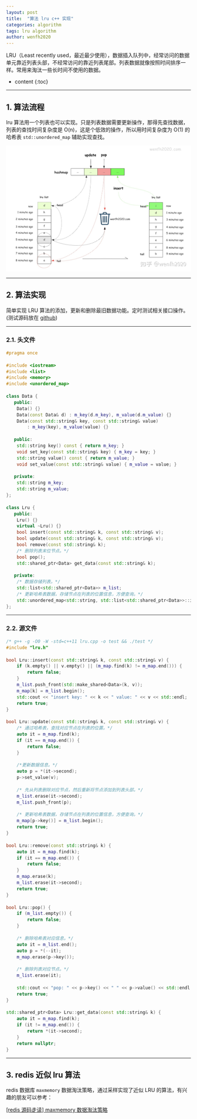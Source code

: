 ```yaml
---
layout: post
title:  "算法 lru c++ 实现"
categories: algorithm
tags: lru algorithm
author: wenfh2020
---
```


LRU（Least recently used，最近最少使用），数据插入队列中，经常访问的数据单元靠近列表头部，不经常访问的靠近列表尾部。列表数据就像按照时间排序一样。常用来淘汰一些长时间不使用的数据。



* content
{:toc}

---

## 1. 算法流程

lru 算法用一个列表也可以实现。只是列表数据需要更新操作，那得先查找数据，列表的查找时间复杂度是 O(n)，这是个低效的操作，所以用时间复杂度为 O(1) 的哈希表 `std::unordered_map` 辅助实现查找。

<div align=center><img src="/images/2022/2022-01-02-22-14-38.png" data-action="zoom"/></div>

---

## 2. 算法实现

简单实现 LRU 算法的添加，更新和删除最旧数据功能。定时测试相关接口操作。(测试源码放在 [github](https://github.com/wenfh2020/c_test/blob/master/algorithms/lru/c++11))

---

### 2.1. 头文件

```cpp
#pragma once

#include <iostream>
#include <list>
#include <memory>
#include <unordered_map>

class Data {
   public:
    Data() {}
    Data(const Data& d) : m_key(d.m_key), m_value(d.m_value) {}
    Data(const std::string& key, const std::string& value)
        : m_key(key), m_value(value) {}

   public:
    std::string key() const { return m_key; }
    void set_key(const std::string& key) { m_key = key; }
    std::string value() const { return m_value; }
    void set_value(const std::string& value) { m_value = value; }

   private:
    std::string m_key;
    std::string m_value;
};

class Lru {
   public:
    Lru() {}
    virtual ~Lru() {}
    bool insert(const std::string& k, const std::string& v);
    bool update(const std::string& k, const std::string& v);
    bool remove(const std::string& k);
    /* 删除列表末位节点。*/
    bool pop();
    std::shared_ptr<Data> get_data(const std::string& k);

   private:
    /* 数据存储列表。*/
    std::list<std::shared_ptr<Data>> m_list;
    /* 更新哈希表数据，存储节点在列表的位置信息，方便查询。*/
    std::unordered_map<std::string, std::list<std::shared_ptr<Data>>::iterator> m_map;
};
```

---

### 2.2. 源文件

```cpp
/* g++ -g -O0 -W -std=c++11 lru.cpp -o test && ./test */
#include "lru.h"

bool Lru::insert(const std::string& k, const std::string& v) {
    if (k.empty() || v.empty() || (m_map.find(k) != m_map.end())) {
        return false;
    }
    m_list.push_front(std::make_shared<Data>(k, v));
    m_map[k] = m_list.begin();
    std::cout << "insert key: " << k << " value: " << v << std::endl;
    return true;
}

bool Lru::update(const std::string& k, const std::string& v) {
    /* 通过哈希表，查找对应节点在列表的位置。*/
    auto it = m_map.find(k);
    if (it == m_map.end()) {
        return false;
    }

    /*更新数据信息。*/
    auto p = *(it->second);
    p->set_value(v);

    /* 先从列表删除对应节点，然后重新将节点添加到列表头部。*/
    m_list.erase(it->second);
    m_list.push_front(p);

    /* 更新哈希表数据，存储节点在列表的位置信息，方便查询。*/
    m_map[p->key()] = m_list.begin();
    return true;
}

bool Lru::remove(const std::string& k) {
    auto it = m_map.find(k);
    if (it == m_map.end()) {
        return false;
    }
    m_map.erase(k);
    m_list.erase(it->second);
    return true;
}

bool Lru::pop() {
    if (m_list.empty()) {
        return false;
    }

    /* 删除哈希表对应信息。*/
    auto it = m_list.end();
    auto p = *(--it);
    m_map.erase(p->key());

    /* 删除列表对应节点。*/
    m_list.erase(it);

    std::cout << "pop: " << p->key() << " " << p->value() << std::endl;
    return true;
}

std::shared_ptr<Data> Lru::get_data(const std::string& k) {
    auto it = m_map.find(k);
    if (it != m_map.end()) {
        return *(it->second);
    }
    return nullptr;
}
```

---

## 3. redis 近似 lru 算法

redis 数据库 `maxmemory` 数据淘汰策略，通过采样实现了近似 LRU 的算法，有兴趣的朋友可以参考：

[[redis 源码走读] maxmemory 数据淘汰策略](https://wenfh2020.com/2020/03/06/redis-max-memory/)

